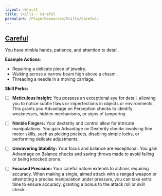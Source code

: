 ```yaml
---
layout: default
title: Skills - Careful
permalink: /PlayerResources/Skills/Careful/
---
```

## [Careful](#Careful)
You have nimble hands, patience, and attention to detail.

**Example Actions**: 
- Repairing a delicate piece of jewelry.
- Walking across a narrow beam high above a chasm.
- Threading a needle in a moving carriage.

**Skill Perks:**
- ☐ **Meticulous Insight:** You possess an exceptional eye for detail, allowing you to notice subtle flaws or imperfections in objects or environments. This grants you Advantage on Perception checks to identify weaknesses, hidden mechanisms, or signs of tampering.
  
- ☐ **Nimble Fingers:** Your dexterity and control allow for intricate manipulations. You gain Advantage on Dexterity checks involving fine motor skills, such as picking pockets, disabling simple locks, or performing delicate adjustments.
  
- ☐ **Unwavering Stability:** Your focus and balance are exceptional. You gain Advantage on Balance checks and saving throws made to avoid falling or being knocked prone.
  
- ☐ **Focused Precision:** Your careful nature extends to actions requiring accuracy. When making a single, aimed attack with a ranged weapon or attempting a precise manipulation under pressure, you can take extra time to ensure accuracy, granting a bonus to the attack roll or skill check.